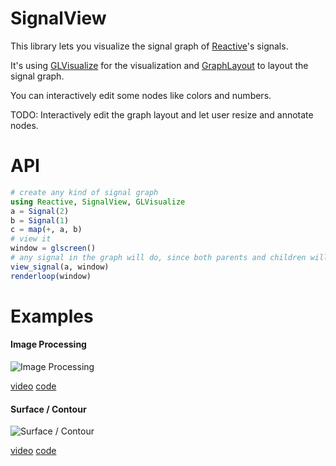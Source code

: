 # SignalView

This library lets you visualize the signal graph of [Reactive](https://github.com/JuliaLang/Reactive.jl)'s signals.

It's using [GLVisualize](http://www.glvisualize.com/) for the visualization and [GraphLayout](https://github.com/IainNZ/GraphLayout.jl) to layout the signal graph.

You can interactively edit some nodes like colors and numbers.

TODO:
Interactively edit the graph layout and let user resize and annotate nodes.

# API

```Julia
# create any kind of signal graph
using Reactive, SignalView, GLVisualize
a = Signal(2)
b = Signal(1)
c = map(+, a, b)
# view it
window = glscreen()
# any signal in the graph will do, since both parents and children will get pushed into graph recursevely
view_signal(a, window)
renderloop(window)
```

# Examples


#### Image Processing

![Image Processing](https://github.com/SimonDanisch/SignalView.jl/blob/master/docs/image_proc.png?raw=true)

[video](https://vimeo.com/157136166)
[code](https://github.com/SimonDanisch/SignalView.jl/blob/master/examples/imageproc.jl)


#### Surface / Contour

![Surface / Contour](https://github.com/SimonDanisch/SignalView.jl/blob/master/docs/signalview.png?raw=true)

[video](https://vimeo.com/157128992)
[code](https://github.com/SimonDanisch/SignalView.jl/blob/master/examples/simple.jl)
